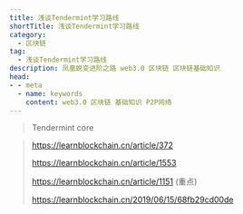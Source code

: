 ```yaml
---
title: 浅谈Tendermint学习路线
shortTitle: 浅谈Tendermint学习路线
category:
  - 区块链
tag:
  - 浅谈Tendermint学习路线
description: 凤凰蜕变进阶之路 web3.0 区块链 区块链基础知识  
head:
- - meta
  - name: keywords
    content: web3.0 区块链 基础知识 P2P网络 
---
```

> Tendermint core

> <https://learnblockchain.cn/article/372>
>
> <https://learnblockchain.cn/article/1553>
>
> <https://learnblockchain.cn/article/1151> (重点)
>
> <https://learnblockchain.cn/2019/06/15/68fb29cd00de>

